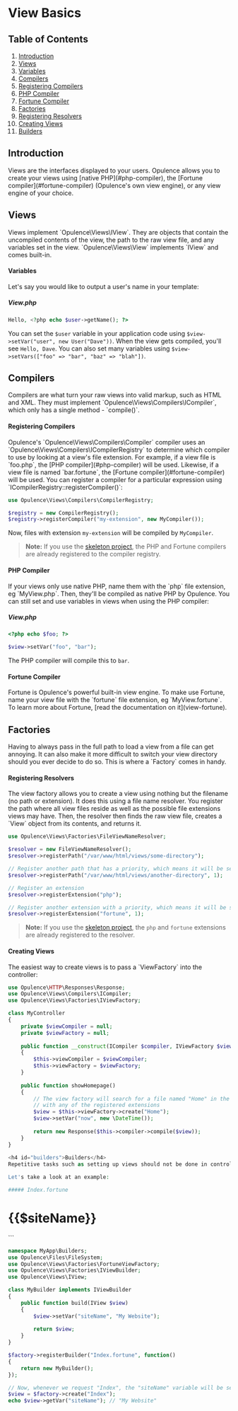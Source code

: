 # View Basics

## Table of Contents
1. [Introduction](#introduction)
2. [Views](#views)
  1. [Variables](#variables)
3. [Compilers](#compilers)
  1. [Registering Compilers](#registering-compilers)
  2. [PHP Compiler](#php-compiler)
  3. [Fortune Compiler](#fortune-compiler)
4. [Factories](#factories)
  1. [Registering Resolvers](#registering-resolvers)
  2. [Creating Views](#creating-views)
  3. [Builders](#builders)
  
<h2 id="introduction">Introduction</h2>
Views are the interfaces displayed to your users.  Opulence allows you to create your views using [native PHP](#php-compiler), the [Fortune compiler](#fortune-compiler) (Opulence's own view engine), or any view engine of your choice.

<h2 id="views">Views</h2>
Views implement `Opulence\Views\IView`.  They are objects that contain the uncompiled contents of the view, the path to the raw view file, and any variables set in the view.  `Opulence\Views\View` implements `IView` and comes built-in.

<h4 id="variables">Variables</h4>
Let's say you would like to output a user's name in your template:

##### View.php
```php
Hello, <?php echo $user->getName(); ?>
```

You can set the `$user` variable in your application code using `$view->setVar("user", new User("Dave"))`.  When the view gets compiled, you'll see `Hello, Dave`.  You can also set many variables using `$view->setVars(["foo" => "bar", "baz" => "blah"])`.

<h2 id="compilers">Compilers</h2>
Compilers are what turn your raw views into valid markup, such as HTML and XML.  They must implement `Opulence\Views\Compilers\ICompiler`, which only has a single method - `compile()`.

<h4 id="registering-compilers">Registering Compilers</h4>
Opulence's `Opulence\Views\Compilers\Compiler` compiler uses an `Opulence\Views\Compilers\ICompilerRegistry` to determine which compiler to use by looking at a view's file extension.  For example, if a view file is `foo.php`, the [PHP compiler](#php-compiler) will be used.  Likewise, if a view file is named `bar.fortune`, the [Fortune compiler](#fortune-compiler) will be used.  You can register a compiler for a particular expression using `ICompilerRegistry::registerCompiler()`:

```php
use Opulence\Views\Compilers\CompilerRegistry;

$registry = new CompilerRegistry();
$registry->registerCompiler("my-extension", new MyCompiler());
```

Now, files with extension `my-extension` will be compiled by `MyCompiler`.

> **Note:** If you use the <a href="https://github.com/opulencephp/Project" target="_blank">skeleton project</a>, the PHP and Fortune compilers are already registered to the compiler registry.

<h4 id="php-compiler">PHP Compiler</h4>
If your views only use native PHP, name them with the `php` file extension, eg `MyView.php`.  Then, they'll be compiled as native PHP by Opulence.  You can still set and use variables in views when using the PHP compiler:

##### View.php
```php
<?php echo $foo; ?>
```

```php
$view->setVar("foo", "bar");
```

The PHP compiler will compile this to `bar`.

<h4 id="fortune-compiler">Fortune Compiler</h4>
Fortune is Opulence's powerful built-in view engine.  To make use Fortune, name your view file with the `fortune` file extension, eg `MyView.fortune`.  To learn more about Fortune, [read the documentation on it](view-fortune).

<h2 id="factories">Factories</h2>
Having to always pass in the full path to load a view from a file can get annoying.  It can also make it more difficult to switch your view directory should you ever decide to do so.  This is where a `Factory` comes in handy.

<h4 id="registering-resolvers">Registering Resolvers</h4>
The view factory allows you to create a view using nothing but the filename (no path or extension).  It does this using a file name resolver.  You register the path where all view files reside as well as the possible file extensions views may have.  Then, the resolver then finds the raw view file, creates a `View` object from its contents, and returns it.

```php
use Opulence\Views\Factories\FileViewNameResolver;

$resolver = new FileViewNameResolver();
$resolver->registerPath("/var/www/html/views/some-directory");

// Register another path that has a priority, which means it will be searched first
$resolver->registerPath("/var/www/html/views/another-directory", 1);

// Register an extension
$resolver->registerExtension("php");

// Register another extension with a priority, which means it will be searched for first
$resolver->registerExtension("fortune", 1);
```
 
> **Note:** If you use the <a href="https://github.com/opulencephp/Project" target="_blank">skeleton project</a>, the `php` and `fortune` extensions are already registered to the resolver.
 
<h4 id="creating-views">Creating Views</h4>
The easiest way to create views is to pass a `ViewFactory` into the controller:

```php
use Opulence\HTTP\Responses\Response;
use Opulence\Views\Compilers\ICompiler;
use Opulence\Views\Factories\IViewFactory;

class MyController
{
    private $viewCompiler = null;
    private $viewFactory = null;
    
    public function __construct(ICompiler $compiler, IViewFactory $viewFactory)
    {
        $this->viewCompiler = $viewCompiler;
        $this->viewFactory = $viewFactory;
    }
    
    public function showHomepage()
    {
        // The view factory will search for a file named "Home" in the registered paths
        // with any of the registered extensions
        $view = $this->viewFactory->create("Home");
        $view->setVar("now", new \DateTime());
        
        return new Response($this->compiler->compile($view));
    }
}
 
<h4 id="builders">Builders</h4>
Repetitive tasks such as setting up views should not be done in controllers.  That should be left to dedicated classes called `Builders`.  A `Builder` is a class that does any setup on a view after it is created by the factory.  You can register a `Builder` to a view so that each time that view is loaded by the factory, the builders are run.  Register builders via `IViewFactory::registerBuilder()`.  The second parameter is a callback that returns an instance of your builder.  Builders are lazy-loaded (ie they're only created when they're needed), which is why a callback is passed instead of the actual instance.  Your builder classes must implement `Opulence\Views\Factories\IViewBuilder`.  It's recommended that you register your builders via a [`Bootstrapper`](bootstrappers).

Let's take a look at an example:

##### Index.fortune
```
<h1>{{$siteName}}</h1>
```

```php
namespace MyApp\Builders;
use Opulence\Files\FileSystem;
use Opulence\Views\Factories\FortuneViewFactory;
use Opulence\Views\Factories\IViewBuilder;
use Opulence\Views\IView;

class MyBuilder implements IViewBuilder
{
    public function build(IView $view)
    {
        $view->setVar("siteName", "My Website");
        
        return $view;
    }
}

$factory->registerBuilder("Index.fortune", function()
{
    return new MyBuilder();
});

// Now, whenever we request "Index", the "siteName" variable will be set to "My Website"
$view = $factory->create("Index");
echo $view->getVar("siteName"); // "My Website"
```